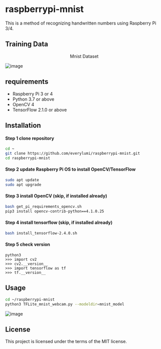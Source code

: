 # raspberrypi-mnist
This is a method of recognizing handwritten numbers using Raspberry Pi 3/4.

## Training Data

<center> Mnist Dataset </center>

![image](https://github.com/everylumi/raspberrypi-mnist/blob/main/doc/MnistExamples.png)


## requirements 

- Raspberry Pi 3 or 4
- Python 3.7 or above
- OpenCV 4
- TensorFlow 2.1.0 or above

## Installation

#### Step 1 clone repository
```sh
cd ~
git clone https://github.com/everylumi/raspberrypi-mnist.git
cd raspberrypi-mnist
```

#### Step 2 update Raspberry Pi OS to install OpenCV/TensorFlow
```sh
sudo apt update
sudo apt upgrade
```

#### Step 3 install OpenCV (skip, if installed already)
```sh
bash get_pi_requirements_opencv.sh
pip3 install opencv-contrib-python==4.1.0.25
```

#### Step 4 install tensorflow (skip, if installed already)
```sh
bash install_tensorflow-2.4.0.sh
```

#### Step 5 check version
```
python3
>>> import cv2
>>> cv2.__version__
>>> import tensorflow as tf
>>> tf.__version__
```

## Usage
```sh
cd ~/raspberrypi-mnist
python3 TFLite_mnist_webcam.py --modeldir=mnist_model
```
![image](https://github.com/everylumi/raspberrypi-mnist/blob/main/doc/2021-11-21.png)


## License  
This project is licensed under the terms of the MIT license.